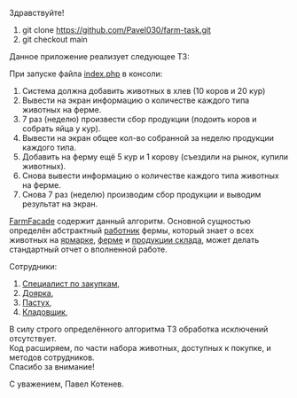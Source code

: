 Здравствуйте!

1. git clone https://github.com/Pavel030/farm-task.git
2. git checkout main

Данное приложение реализует следующее ТЗ:

При запуске файла [index.php](public/index.php) в консоли:
1. Система должна добавить животных в хлев (10 коров и 20 кур)
2. Вывести на экран информацию о количестве каждого типа животных на ферме.
3. 7 раз (неделю) произвести сбор продукции (подоить коров и собрать яйца у кур).
4. Вывести на экран общее кол-во собранной за неделю продукции каждого типа.
5. Добавить на ферму ещё 5 кур и 1 корову (съездили на рынок, купили животных).
6. Снова вывести информацию о количестве каждого типа животных на ферме.
7. Снова 7 раз (неделю) производим сбор продукции и выводим результат на экран.

[FarmFacade](app/FarmFacade.php) содержит данный алгоритм. 
Основной сущностью определён абстрактный [работник](app/services/Workers.php) 
фермы, который знает о всех животных на [ярмарке](app/data/animals-fair.json), 
[ферме](app/data/animals-on-farm.json) и [продукции склада](app/data/warehouse.json),
может делать стандартный отчет о вполненной работе.


Сотрудники:
1. [Специалист по закупкам](app/services/AnimalsBuyer.php),
2. [Доярка](app/services/Milkmaid.php),
3. [Пастух](app/services/Shepherd.php),
4. [Кладовщик](app/services/Stockman.php),

В силу строго определённого алгоритма ТЗ обработка исключений отсутствует.  
Код расширяем, по части набора животных, доступных к покупке, и методов сотрудников.  
Спасибо за внимание!  


С уважением, Павел Котенев.

